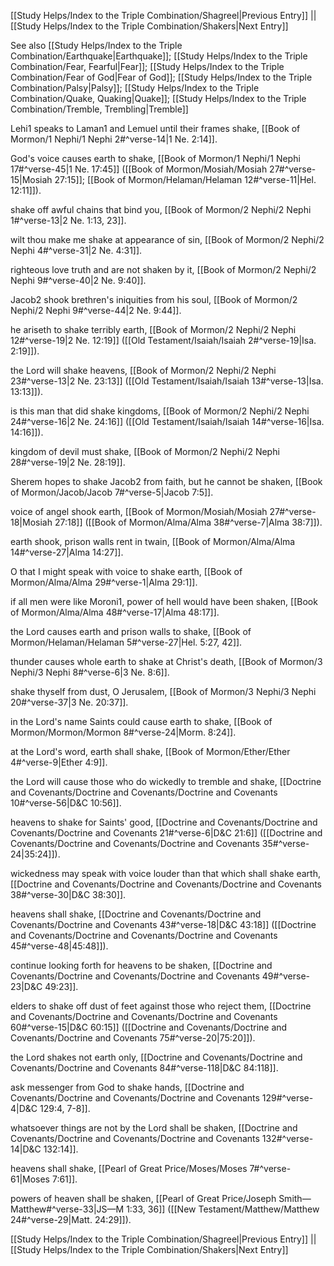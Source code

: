 [[Study Helps/Index to the Triple Combination/Shagreel|Previous Entry]]  ||  [[Study Helps/Index to the Triple Combination/Shakers|Next Entry]]

 See also [[Study Helps/Index to the Triple Combination/Earthquake|Earthquake]]; [[Study Helps/Index to the Triple Combination/Fear, Fearful|Fear]]; [[Study Helps/Index to the Triple Combination/Fear of God|Fear of God]]; [[Study Helps/Index to the Triple Combination/Palsy|Palsy]]; [[Study Helps/Index to the Triple Combination/Quake, Quaking|Quake]]; [[Study Helps/Index to the Triple Combination/Tremble, Trembling|Tremble]]

 Lehi1 speaks to Laman1 and Lemuel until their frames shake, [[Book of Mormon/1 Nephi/1 Nephi 2#^verse-14|1 Ne. 2:14]].

 God's voice causes earth to shake, [[Book of Mormon/1 Nephi/1 Nephi 17#^verse-45|1 Ne. 17:45]] ([[Book of Mormon/Mosiah/Mosiah 27#^verse-15|Mosiah 27:15]]; [[Book of Mormon/Helaman/Helaman 12#^verse-11|Hel. 12:11]]).

 shake off awful chains that bind you, [[Book of Mormon/2 Nephi/2 Nephi 1#^verse-13|2 Ne. 1:13, 23]].

 wilt thou make me shake at appearance of sin, [[Book of Mormon/2 Nephi/2 Nephi 4#^verse-31|2 Ne. 4:31]].

 righteous love truth and are not shaken by it, [[Book of Mormon/2 Nephi/2 Nephi 9#^verse-40|2 Ne. 9:40]].

 Jacob2 shook brethren's iniquities from his soul, [[Book of Mormon/2 Nephi/2 Nephi 9#^verse-44|2 Ne. 9:44]].

 he ariseth to shake terribly earth, [[Book of Mormon/2 Nephi/2 Nephi 12#^verse-19|2 Ne. 12:19]] ([[Old Testament/Isaiah/Isaiah 2#^verse-19|Isa. 2:19]]).

 the Lord will shake heavens, [[Book of Mormon/2 Nephi/2 Nephi 23#^verse-13|2 Ne. 23:13]] ([[Old Testament/Isaiah/Isaiah 13#^verse-13|Isa. 13:13]]).

 is this man that did shake kingdoms, [[Book of Mormon/2 Nephi/2 Nephi 24#^verse-16|2 Ne. 24:16]] ([[Old Testament/Isaiah/Isaiah 14#^verse-16|Isa. 14:16]]).

 kingdom of devil must shake, [[Book of Mormon/2 Nephi/2 Nephi 28#^verse-19|2 Ne. 28:19]].

 Sherem hopes to shake Jacob2 from faith, but he cannot be shaken, [[Book of Mormon/Jacob/Jacob 7#^verse-5|Jacob 7:5]].

 voice of angel shook earth, [[Book of Mormon/Mosiah/Mosiah 27#^verse-18|Mosiah 27:18]] ([[Book of Mormon/Alma/Alma 38#^verse-7|Alma 38:7]]).

 earth shook, prison walls rent in twain, [[Book of Mormon/Alma/Alma 14#^verse-27|Alma 14:27]].

 O that I might speak with voice to shake earth, [[Book of Mormon/Alma/Alma 29#^verse-1|Alma 29:1]].

 if all men were like Moroni1, power of hell would have been shaken, [[Book of Mormon/Alma/Alma 48#^verse-17|Alma 48:17]].

 the Lord causes earth and prison walls to shake, [[Book of Mormon/Helaman/Helaman 5#^verse-27|Hel. 5:27, 42]].

 thunder causes whole earth to shake at Christ's death, [[Book of Mormon/3 Nephi/3 Nephi 8#^verse-6|3 Ne. 8:6]].

 shake thyself from dust, O Jerusalem, [[Book of Mormon/3 Nephi/3 Nephi 20#^verse-37|3 Ne. 20:37]].

 in the Lord's name Saints could cause earth to shake, [[Book of Mormon/Mormon/Mormon 8#^verse-24|Morm. 8:24]].

 at the Lord's word, earth shall shake, [[Book of Mormon/Ether/Ether 4#^verse-9|Ether 4:9]].

 the Lord will cause those who do wickedly to tremble and shake, [[Doctrine and Covenants/Doctrine and Covenants/Doctrine and Covenants 10#^verse-56|D&C 10:56]].

 heavens to shake for Saints' good, [[Doctrine and Covenants/Doctrine and Covenants/Doctrine and Covenants 21#^verse-6|D&C 21:6]] ([[Doctrine and Covenants/Doctrine and Covenants/Doctrine and Covenants 35#^verse-24|35:24]]).

 wickedness may speak with voice louder than that which shall shake earth, [[Doctrine and Covenants/Doctrine and Covenants/Doctrine and Covenants 38#^verse-30|D&C 38:30]].

 heavens shall shake, [[Doctrine and Covenants/Doctrine and Covenants/Doctrine and Covenants 43#^verse-18|D&C 43:18]] ([[Doctrine and Covenants/Doctrine and Covenants/Doctrine and Covenants 45#^verse-48|45:48]]).

 continue looking forth for heavens to be shaken, [[Doctrine and Covenants/Doctrine and Covenants/Doctrine and Covenants 49#^verse-23|D&C 49:23]].

 elders to shake off dust of feet against those who reject them, [[Doctrine and Covenants/Doctrine and Covenants/Doctrine and Covenants 60#^verse-15|D&C 60:15]] ([[Doctrine and Covenants/Doctrine and Covenants/Doctrine and Covenants 75#^verse-20|75:20]]).

 the Lord shakes not earth only, [[Doctrine and Covenants/Doctrine and Covenants/Doctrine and Covenants 84#^verse-118|D&C 84:118]].

 ask messenger from God to shake hands, [[Doctrine and Covenants/Doctrine and Covenants/Doctrine and Covenants 129#^verse-4|D&C 129:4, 7-8]].

 whatsoever things are not by the Lord shall be shaken, [[Doctrine and Covenants/Doctrine and Covenants/Doctrine and Covenants 132#^verse-14|D&C 132:14]].

 heavens shall shake, [[Pearl of Great Price/Moses/Moses 7#^verse-61|Moses 7:61]].

 powers of heaven shall be shaken, [[Pearl of Great Price/Joseph Smith—Matthew#^verse-33|JS—M 1:33, 36]] ([[New Testament/Matthew/Matthew 24#^verse-29|Matt. 24:29]]).

[[Study Helps/Index to the Triple Combination/Shagreel|Previous Entry]]  ||  [[Study Helps/Index to the Triple Combination/Shakers|Next Entry]]